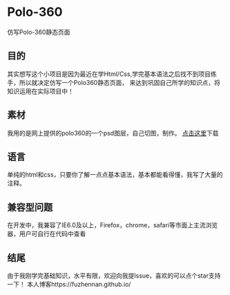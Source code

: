 # Polo-360
仿写Polo-360静态页面
## 目的
其实想写这个小项目是因为最近在学Html/Css,学完基本语法之后找不到项目练手，所以就决定仿写一个Polo360静态页面，
来达到巩固自己所学的知识点，将知识运用在实际项目中！

## 素材
我用的是网上提供的polo360的一个psd图层，自己切图，制作。
[点击这里](https://assets.hongkiat.com/uploads/psd-template-polo360/polo360.zip)下载

## 语言
单纯的html和css，只要你了解一点点基本语法，基本都能看得懂，我写了大量的注释。

## 兼容型问题
在开发中，我兼容了IE6.0及以上，Firefox，chrome，safari等市面上主流浏览器，用户可自行在代码中查看

## 结尾
由于我刚学完基础知识，水平有限，欢迎向我提Issue，喜欢的可以点个star支持一下！
本人博客https://fuzhennan.github.io/
